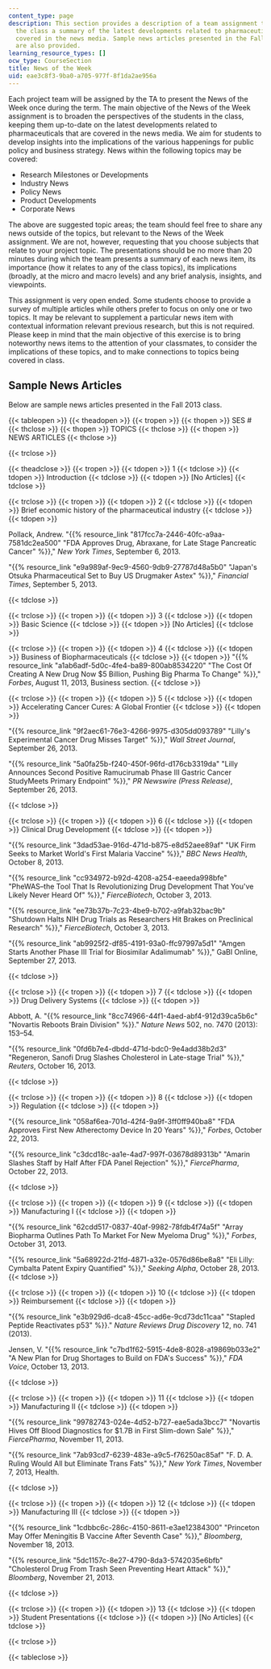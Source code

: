 ```yaml
---
content_type: page
description: This section provides a description of a team assignment to present to
  the class a summary of the latest developments related to pharmaceuticals that are
  covered in the news media. Sample news articles presented in the Fall 2013 class
  are also provided.
learning_resource_types: []
ocw_type: CourseSection
title: News of the Week
uid: eae3c8f3-9ba0-a705-977f-8f1da2ae956a
---
```


Each project team will be assigned by the TA to present the News of the Week once during the term. The main objective of the News of the Week assignment is to broaden the perspectives of the students in the class, keeping them up-to-date on the latest developments related to pharmaceuticals that are covered in the news media. We aim for students to develop insights into the implications of the various happenings for public policy and business strategy. News within the following topics may be covered:

*   Research Milestones or Developments
*   Industry News
*   Policy News
*   Product Developments
*   Corporate News

The above are suggested topic areas; the team should feel free to share any news outside of the topics, but relevant to the News of the Week assignment. We are not, however, requesting that you choose subjects that relate to your project topic. The presentations should be no more than 20 minutes during which the team presents a summary of each news item, its importance (how it relates to any of the class topics), its implications (broadly, at the micro and macro levels) and any brief analysis, insights, and viewpoints.

This assignment is very open ended. Some students choose to provide a survey of multiple articles while others prefer to focus on only one or two topics. It may be relevant to supplement a particular news item with contextual information relevant previous research, but this is not required. Please keep in mind that the main objective of this exercise is to bring noteworthy news items to the attention of your classmates, to consider the implications of these topics, and to make connections to topics being covered in class.

Sample News Articles
--------------------

Below are sample news articles presented in the Fall 2013 class.

{{< tableopen >}}
{{< theadopen >}}
{{< tropen >}}
{{< thopen >}}
SES #
{{< thclose >}}
{{< thopen >}}
TOPICS
{{< thclose >}}
{{< thopen >}}
NEWS ARTICLES
{{< thclose >}}

{{< trclose >}}

{{< theadclose >}}
{{< tropen >}}
{{< tdopen >}}
1
{{< tdclose >}}
{{< tdopen >}}
Introduction
{{< tdclose >}}
{{< tdopen >}}
\[No Articles\]
{{< tdclose >}}

{{< trclose >}}
{{< tropen >}}
{{< tdopen >}}
2
{{< tdclose >}}
{{< tdopen >}}
Brief economic history of the pharmaceutical industry
{{< tdclose >}}
{{< tdopen >}}


Pollack, Andrew. "{{% resource_link "817fcc7a-2446-40fc-a9aa-7581dc2ea500" "FDA Approves Drug, Abraxane, for Late Stage Pancreatic Cancer" %}}," _New York Times_, September 6, 2013.

"{{% resource_link "e9a989af-9ec9-4560-9db9-27787d48a5b0" "Japan's Otsuka Pharmaceutical Set to Buy US Drugmaker Astex" %}}," _Financial Times_, September 5, 2013.


{{< tdclose >}}

{{< trclose >}}
{{< tropen >}}
{{< tdopen >}}
3
{{< tdclose >}}
{{< tdopen >}}
Basic Science
{{< tdclose >}}
{{< tdopen >}}
\[No Articles\]
{{< tdclose >}}

{{< trclose >}}
{{< tropen >}}
{{< tdopen >}}
4
{{< tdclose >}}
{{< tdopen >}}
Business of Biopharmaceuticals
{{< tdclose >}}
{{< tdopen >}}
"{{% resource_link "a1ab6adf-5d0c-4fe4-ba89-800ab8534220" "The Cost Of Creating A New Drug Now $5 Billion, Pushing Big Pharma To Change" %}}," _Forbes_, August 11, 2013, Business section.
{{< tdclose >}}

{{< trclose >}}
{{< tropen >}}
{{< tdopen >}}
5
{{< tdclose >}}
{{< tdopen >}}
Accelerating Cancer Cures: A Global Frontier
{{< tdclose >}}
{{< tdopen >}}


"{{% resource_link "9f2aec61-76e3-4266-9975-d305dd093789" "Lilly's Experimental Cancer Drug Misses Target" %}}," _Wall Street Journal_, September 26, 2013.

"{{% resource_link "5a0fa25b-f240-450f-96fd-d176cb3319da" "Lilly Announces Second Positive Ramucirumab Phase III Gastric Cancer StudyMeets Primary Endpoint" %}}," _PR Newswire (Press Release)_, September 26, 2013.


{{< tdclose >}}

{{< trclose >}}
{{< tropen >}}
{{< tdopen >}}
6
{{< tdclose >}}
{{< tdopen >}}
Clinical Drug Development
{{< tdclose >}}
{{< tdopen >}}


"{{% resource_link "3dad53ae-916d-471d-b875-e8d52aee89af" "UK Firm Seeks to Market World's First Malaria Vaccine" %}}," _BBC News Health_, October 8, 2013.

"{{% resource_link "cc934972-b92d-4208-a254-eaeeda998bfe" "PheWAS–the Tool That Is Revolutionizing Drug Development That You've Likely Never Heard Of" %}}," _FierceBiotech_, October 3, 2013.

"{{% resource_link "ee73b37b-7c23-4be9-b702-a9fab32bac9b" "Shutdown Halts NIH Drug Trials as Researchers Hit Brakes on Preclinical Research" %}}," _FierceBiotech_, October 3, 2013.

"{{% resource_link "ab9925f2-df85-4191-93a0-ffc97997a5d1" "Amgen Starts Another Phase III Trial for Biosimilar Adalimumab" %}}," GaBI Online, September 27, 2013.


{{< tdclose >}}

{{< trclose >}}
{{< tropen >}}
{{< tdopen >}}
7
{{< tdclose >}}
{{< tdopen >}}
Drug Delivery Systems
{{< tdclose >}}
{{< tdopen >}}


Abbott, A. "{{% resource_link "8cc74966-44f1-4aed-abf4-912d39ca5b6c" "Novartis Reboots Brain Division" %}}." _Nature News_ 502, no. 7470 (2013): 153–54.

"{{% resource_link "0fd6b7e4-dbdd-471d-bdc0-9e4add38b2d3" "Regeneron, Sanofi Drug Slashes Cholesterol in Late-stage Trial" %}}," _Reuters_, October 16, 2013.


{{< tdclose >}}

{{< trclose >}}
{{< tropen >}}
{{< tdopen >}}
8
{{< tdclose >}}
{{< tdopen >}}
Regulation
{{< tdclose >}}
{{< tdopen >}}


"{{% resource_link "058af6ea-701d-42f4-9a9f-3ff0ff940ba8" "FDA Approves First New Atherectomy Device In 20 Years" %}}," _Forbes_, October 22, 2013.

"{{% resource_link "c3dcd18c-aa1e-4ad7-997f-03678d89313b" "Amarin Slashes Staff by Half After FDA Panel Rejection" %}}," _FiercePharma_, October 22, 2013.


{{< tdclose >}}

{{< trclose >}}
{{< tropen >}}
{{< tdopen >}}
9
{{< tdclose >}}
{{< tdopen >}}
Manufacturing I
{{< tdclose >}}
{{< tdopen >}}


"{{% resource_link "62cdd517-0837-40af-9982-78fdb4f74a5f" "Array Biopharma Outlines Path To Market For New Myeloma Drug" %}}," _Forbes_, October 31, 2013.

"{{% resource_link "5a68922d-21fd-4871-a32e-0576d86be8a8" "Eli Lilly: Cymbalta Patent Expiry Quantified" %}}," _Seeking Alpha_, October 28, 2013.
{{< tdclose >}}

{{< trclose >}}
{{< tropen >}}
{{< tdopen >}}
10
{{< tdclose >}}
{{< tdopen >}}
Reimbursement
{{< tdclose >}}
{{< tdopen >}}


"{{% resource_link "e3b929d6-dca8-45cc-ad6e-9cd73dc11caa" "Stapled Peptide Reactivates p53" %}}." _Nature Reviews Drug Discovery_ 12, no. 741 (2013).

Jensen, V. "{{% resource_link "c7bd1f62-5915-4de8-8028-a19869b033e2" "A New Plan for Drug Shortages to Build on FDA's Success" %}}," _FDA Voice_, October 13, 2013.


{{< tdclose >}}

{{< trclose >}}
{{< tropen >}}
{{< tdopen >}}
11
{{< tdclose >}}
{{< tdopen >}}
Manufacturing II
{{< tdclose >}}
{{< tdopen >}}


"{{% resource_link "99782743-024e-4d52-b727-eae5ada3bcc7" "Novartis Hives Off Blood Diagnostics for $1.7B in First Slim-down Sale" %}}," _FiercePharma_, November 11, 2013.

"{{% resource_link "7ab93cd7-6239-483e-a9c5-f76250ac85af" "F. D. A. Ruling Would All but Eliminate Trans Fats" %}}," _New York Times_, November 7, 2013, Health.


{{< tdclose >}}

{{< trclose >}}
{{< tropen >}}
{{< tdopen >}}
12
{{< tdclose >}}
{{< tdopen >}}
Manufacturing III
{{< tdclose >}}
{{< tdopen >}}


"{{% resource_link "1cdbbc6c-286c-4150-8611-e3ae12384300" "Princeton May Offer Meningitis B Vaccine After Seventh Case" %}}," _Bloomberg_, November 18, 2013.

"{{% resource_link "5dc1157c-8e27-4790-8da3-5742035e6bfb" "Cholesterol Drug From Trash Seen Preventing Heart Attack" %}}," _Bloomberg_, November 21, 2013.


{{< tdclose >}}

{{< trclose >}}
{{< tropen >}}
{{< tdopen >}}
13
{{< tdclose >}}
{{< tdopen >}}
Student Presentations
{{< tdclose >}}
{{< tdopen >}}
\[No Articles\]
{{< tdclose >}}

{{< trclose >}}

{{< tableclose >}}